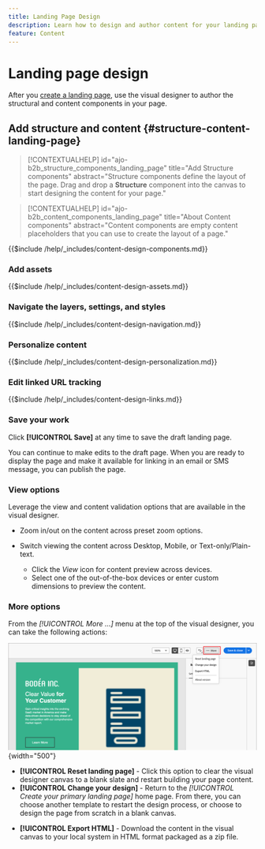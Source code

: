 ```yaml
---
title: Landing Page Design
description: Learn how to design and author content for your landing pages that support account journeys and campaigns.
feature: Content
---
```

# Landing page design

After you [create a landing page](./landing-pages.md#create-a-landing-page), use the visual designer to author the structural and content components in your page. 

## Add structure and content {#structure-content-landing-page}

>[!CONTEXTUALHELP]
>id="ajo-b2b_structure_components_landing_page"
>title="Add Structure components"
>abstract="Structure components define the layout of the page. Drag and drop a **Structure** component into the canvas to start designing the content for your page."

>[!CONTEXTUALHELP]
>id="ajo-b2b_content_components_landing_page"
>title="About Content components"
>abstract="Content components are empty content placeholders that you can use to create the layout of a page."

{{$include /help/_includes/content-design-components.md}}

### Add assets

{{$include /help/_includes/content-design-assets.md}}

### Navigate the layers, settings, and styles

{{$include /help/_includes/content-design-navigation.md}}

### Personalize content

{{$include /help/_includes/content-design-personalization.md}}

### Edit linked URL tracking

{{$include /help/_includes/content-design-links.md}}

### Save your work

Click **[!UICONTROL Save]** at any time to save the draft landing page.

You can continue to make edits to the draft page. When you are ready to display the page and make it available for linking in an email or SMS message, you can publish the page.

### View options

Leverage the view and content validation options that are available in the visual designer.

* Zoom in/out on the content across preset zoom options.

* Switch viewing the content across Desktop, Mobile, or Text-only/Plain-text.
   * Click the _View_ icon for content preview across devices.
   * Select one of the out-of-the-box devices or enter custom dimensions to preview the content.

### More options

From the _[!UICONTROL More ...]_ menu at the top of the visual designer, you can take the following actions:

![Click More to access template actions](./assets/landing-page-designer-more-menu.png){width="500"}

* **[!UICONTROL Reset landing page]** - Click this option to clear the visual designer canvas to a blank slate and restart building your page content.
* **[!UICONTROL Change your design]** - Return to the _[!UICONTROL Create your primary landing page]_ home page. From there, you can choose another template to restart the design process, or choose to design the page from scratch in a blank canvas.
<!--- * **[!UICONTROL Save as content template]** - Save the page body as a landing page template to be reused across multiple landing pages. You provide a name and description for the template and save it to the list of saved  landing page templates. -->
* **[!UICONTROL Export HTML]** - Download the content in the visual canvas to your local system in HTML format packaged as a zip file.
